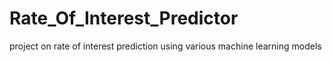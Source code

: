 # Rate_Of_Interest_Predictor
project on rate of interest prediction using various machine learning models
